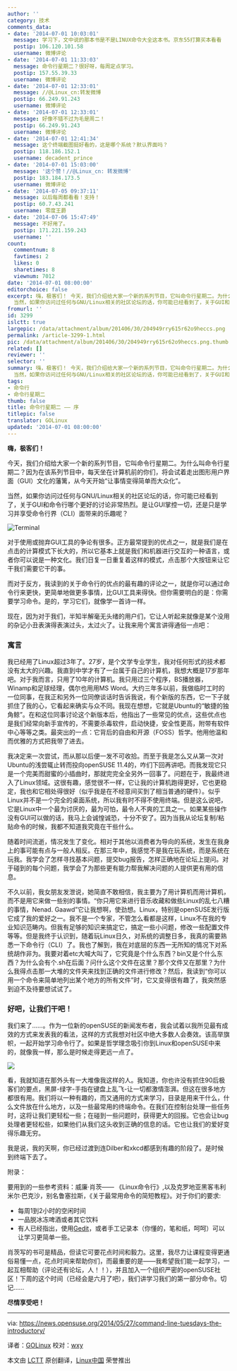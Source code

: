 ```yaml
---
author: ''
category: 技术
comments_data:
- date: '2014-07-01 10:03:01'
  message: 学习下，文中说的那本书是不是LINUX命令大全这本书。京东55打算买本看看
  postip: 106.120.101.58
  username: 微博评论
- date: '2014-07-01 11:33:03'
  message: 命令行星期二？很好呀，每周定点学习。
  postip: 157.55.39.33
  username: 微博评论
- date: '2014-07-01 12:33:01'
  message: //@Linux_cn:转发微博
  postip: 66.249.91.243
  username: 微博评论
- date: '2014-07-01 12:33:01'
  message: 好像不错不过为毛是周二！
  postip: 66.249.91.243
  username: 微博评论
- date: '2014-07-01 12:41:34'
  message: 这个终端截图挺好看的，这是哪个系统？默认界面吗？
  postip: 118.186.152.1
  username: decadent_prince
- date: '2014-07-01 15:03:00'
  message: '这个赞！//@Linux_cn: 转发微博'
  postip: 183.184.173.5
  username: 微博评论
- date: '2014-07-05 09:37:11'
  message: 以后每周都看看！支持！
  postip: 60.7.43.241
  username: 零度王爵
- date: '2014-07-06 15:47:49'
  message: 不好用了。
  postip: 171.221.159.243
  username: ''
count:
  commentnum: 8
  favtimes: 2
  likes: 0
  sharetimes: 8
  viewnum: 7012
date: '2014-07-01 08:00:00'
editorchoice: false
excerpt: 嗨，极客们！ 今天，我们介绍给大家一个新的系列节目，它叫命令行星期二。为什么叫命令行星期二？因为在该系列节目中，每天坐在计算机前的你们，将会试着走出图形用户界面（GUI）文化的藩篱，从今天开始让事情变得简单而大众化。
  当然，如果你访问过任何与GNU/Linux相关的社区论坛的话，你可能已经看到了，关于GUI和命令行哪个更好的讨论非常热烈。是让GUI掌控一切，还是只是学习并享受命令行界（CLI）面带来的乐趣呢？  对于使用或抛弃GUI工具的争论有很多。正方最常提到的优点之一，就是我们是在点击的计算模式下长大的，所以它基本上就
fromurl: ''
id: 3299
islctt: true
largepic: /data/attachment/album/201406/30/204949rry615r62o9heccs.png
permalink: /article-3299-1.html
pic: /data/attachment/album/201406/30/204949rry615r62o9heccs.png.thumb.jpg
related: []
reviewer: ''
selector: ''
summary: 嗨，极客们！ 今天，我们介绍给大家一个新的系列节目，它叫命令行星期二。为什么叫命令行星期二？因为在该系列节目中，每天坐在计算机前的你们，将会试着走出图形用户界面（GUI）文化的藩篱，从今天开始让事情变得简单而大众化。
  当然，如果你访问过任何与GNU/Linux相关的社区论坛的话，你可能已经看到了，关于GUI和命令行哪个更好的讨论非常热烈。是让GUI掌控一切，还是只是学习并享受命令行界（CLI）面带来的乐趣呢？  对于使用或抛弃GUI工具的争论有很多。正方最常提到的优点之一，就是我们是在点击的计算模式下长大的，所以它基本上就
tags:
- 命令行
- 命令行星期二
thumb: false
title: 命令行星期二 —— 序
titlepic: false
translator: GOLinux
updated: '2014-07-01 08:00:00'
---
```


**嗨，极客们！**


今天，我们介绍给大家一个新的系列节目，它叫命令行星期二。为什么叫命令行星期二？因为在该系列节目中，每天坐在计算机前的你们，将会试着走出图形用户界面（GUI）文化的藩篱，从今天开始“让事情变得简单而大众化”。


当然，如果你访问过任何与GNU/Linux相关的社区论坛的话，你可能已经看到了，关于GUI和命令行哪个更好的讨论非常热烈。是让GUI掌控一切，还是只是学习并享受命令行界（CLI）面带来的乐趣呢？


![Terminal](/data/attachment/album/201406/30/204949rry615r62o9heccs.png)


对于使用或抛弃GUI工具的争论有很多。正方最常提到的优点之一，就是我们是在点击的计算模式下长大的，所以它基本上就是我们和机器进行交互的一种语言，或者你可以说是一种文化。我们日复一日重复着这样的模式，点击那个大按钮来让它干我们需要它干的事。


而对于反方，我读到的关于命令行的优点的最有趣的评论之一，就是你可以通过命令行来更快，更简单地做更多事情，比GUI工具来得快。但你需要明白的是：你需要学习命令。是的，学习它们，就像学一首诗一样。


现在，因为对于我们，半知半解毫无头绪的用户们，它让人听起来就像是某个没用的杂记小丑表演得表演过头，太过火了。让我来用个寓言讲得通俗一点吧：


### 寓言


我已经用了Linux超过3年了。27岁，是个文学专业学生，我对任何形式的技术都没有太大的兴趣。我直到中学才有了一台属于自己的计算机，我想大概是17岁那年吧。对于我而言，只用了10年的计算机。我只用过三个程序，BS播放器，Winamp和足球经理，偶尔也用用MS Word。大约三年多以前，我做临时工时的一位同事，在我正和另外一位同僚谈话时告诉我说，有个新版的东西，它一下子就抓住了我的心，它看起来确实与众不同。我现在想想，它就是Ubuntu的“敏捷的独角鲸”。在和这位同事讨论这个新版本后，他指出了一些常见的优点，这些优点也是我们经常向新手宣传的，不需要杀毒软件，启动快捷，安全性更高，附带有软件中心等等之类。最突出的一点：它背后的自由和开源（FOSS）哲学。他用他温和而优雅的方式把我带了进去。


我决定来一次尝试，而从那以后便一发不可收拾。而至于我是怎么又从第一次对Ubuntu的浅尝辄止转而投向openSUSE 11.4的，咋们下回再讲吧。而我发现它只是一个完美而甜蜜的小插曲时，那就完完全全另外一回事了。问题在于，我最终进入了Linux领域。这很有趣，感觉很不一样，它让我的计算机跑得更好，它也更稳定，我也和它相处得很好（似乎我是在不经意间买到了相当普通的硬件）。似乎Linux并不是一个完全的桌面系统，所以我有时不得不使用终端。但是这么说吧，它是Linux中一个最为讨厌的，最为可怕，最令人不爽的工具之一。如果某些操作没有GUI可以做的话，我马上会诚惶诚恐，十分不安了。因为当我从论坛复制/粘贴命令的时候，我都不知道我究竟在干些什么。


随着时间流逝，情况发生了变化。相对于其他以消费者为导向的系统，发生在我身上的事可能有点与一般人相反。在那三年中，我感觉不是我在玩系统，而是系统在玩我。我学会了怎样寻找基本问题，提交bug报告，怎样正确地在论坛上提问。对于碰到的每个问题，我学会了为那些更有能力帮我解决问题的人提供更有用的信息。


不久以前，我女朋友发泄说，她简直不敢相信，我主要为了用计算机而用计算机，而不是用它来做一些别的事情。“你只用它来进行音乐收藏和做些Linux的乱七八糟的事情，Nenad. Gaawd”它让我想啊，使劲想。Linux，特别是openSUSE发行版它成了我的爱好之一。我不是一个专家，不管怎么看都是这样，Linux不在我的专业知识范畴内。但我有足够的知识来搞定它，搞定一些小问题，修改一些配置文件等等。但是我终于认识到，随着玩Linux日久，对系统的调整日多，我真的需要熟悉一下命令行（CLI）了。我也了解到，我在对底层的东西一无所知的情况下对系统胡作非为。我要对着etc大喊大叫了，它究竟是个什么东西？bin又是个什么东西？为什么会有个.sh在后面？问什么这个文件在这里？那个文件又在那里？为什么我得点击那一大堆的文件夹来找到正确的文件进行修改？然后，我读到“你可以用一个命令来简单地列出某个地方的所有文件”时，它又变得很有趣了，我突然感到迫不及待要想试试了。


### 好吧，让我们干吧！


我们来了……。作为一位新的openSUSE的新闻发布者，我会试着以我所见最有成效的方式来发表我的看法，这样的方式我想对社区中绝大多数人会奏效。该高举旗帜，一起开始学习命令行了。如果是哲学理念吸引你到Linux和openSUSE中来的，就像我一样，那么是时候走得更远一点了。


![](/data/attachment/album/201406/30/204848knovgevefevfhgih.jpg)


看，我就知道在那外头有一大堆像我这样的人。我知道，你也许没有抓住90后极客们的要点，黑屏-绿字-手指在键盘上乱飞-让一切都激情澎湃。但这在很多地方都很有用。我们将以一种有趣的，而又通用的方式来学习，目录是用来干什么，什么文件放在什么地方，以及一些最常用的终端命令。在我们在控制台处理一些任务时，这将让我们更轻松一些；在碰到一些问题时，获得更大的回报。它也会让bug处理者更轻松些，如果他们从我们这头收到正确的信息的话。它也让我们的爱好变得乐趣无穷。


我是说，我的天啊，你已经过渡到连Dilber和xkcd都感到有趣的阶段了。是时候到终端下去了。


附录：


要用到的一些参考资料：威廉·肖茨—— 《Linux命令行》,以及克罗地亚黑客韦利米尔·巴克沙，别名鲁塞拉斯，《关于最常用命令的简短教程》。对于你们的要求:


* 每周1到2小时的空闲时间
* 一品脱冰冻啤酒或者其它饮料
* 有人已经指出，使用[Gedit](http://software.opensuse.org/package/gedit)，或者手工记录本（你懂的，笔和纸，呵呵）可以让学习更简单一些。


肖茨写的书可是精品，但读它可要花点时间和毅力。这里，我尽力让课程变得更通俗易懂一点，花点时间来帮助你们，而最重要的是——我希望我们能一起学习，一起互相帮助（评论还有论坛，人！！），并且加入一个组织严密的openSUSE社区！下周的这个时间（已经会是六月了吧），我们讲学习我们的第一部分命令。切记……


**尽情享受吧！**




---


via: <https://news.opensuse.org/2014/05/27/command-line-tuesdays-the-introductory/>


译者：[GOLinux](https://github.com/GOLinux) 校对：[wxy](https://github.com/wxy)


本文由 [LCTT](https://github.com/LCTT/TranslateProject) 原创翻译，[Linux中国](http://linux.cn/) 荣誉推出